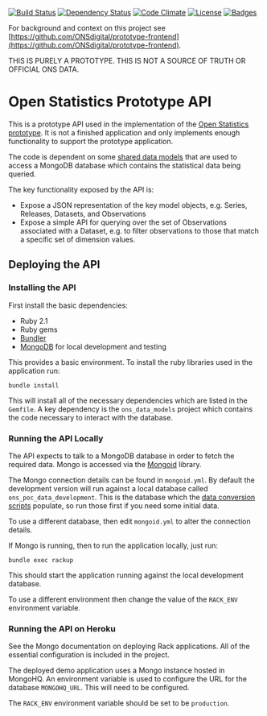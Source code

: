 [![Build Status](http://img.shields.io/travis/ONSdigital/ons-data-api.svg)](https://travis-ci.org/ONSdigital/ons-data-api)
[![Dependency Status](http://img.shields.io/gemnasium/ONSdigital/ons-data-api.svg)](https://gemnasium.com/ONSdigital/ons-data-api)
[![Code Climate](http://img.shields.io/codeclimate/github/ONSdigital/ons-data-api.svg)](https://codeclimate.com/github/ONSdigital/ons-data-api)
[![License](http://img.shields.io/:license-mit-blue.svg)](http://ONSdigital.mit-license.org)
[![Badges](http://img.shields.io/:badges-5/5-ff6799.svg)](https://github.com/pikesley/badger)

For background and context on this project see [https://github.com/ONSdigital/prototype-frontend](https://github.com/ONSdigital/prototype-frontend).

THIS IS PURELY A PROTOTYPE. THIS IS NOT A SOURCE OF TRUTH OR OFFICIAL ONS DATA.

Open Statistics Prototype API
=============================

This is a prototype API used in the implementation of the [Open Statistics prototype](https://github.com/ONSdigital/prototype-frontend). It is not a finished application and only implements enough functionality to support the prototype application.

The code is dependent on some [shared data models](https://github.com/ONSdigital/ons_data_models) that are used to access a MongoDB database which contains the statistical data being queried.

The key functionality exposed by the API is:

* Expose a JSON representation of the key model objects, e.g. Series, Releases, Datasets, and Observations
* Expose a simple API for querying over the set of Observations associated with a Dataset, e.g. to filter observations to those that match a specific set of dimension values.

## Deploying the API

### Installing the API

First install the basic dependencies:

* Ruby 2.1
* Ruby gems
* [Bundler](http://bundler.io/)
* [MongoDB](https://www.mongodb.org/) for local development and testing

This provides a basic environment. To install the ruby libraries used in the application run:

```
bundle install
```

This will install all of the necessary dependencies which are listed in the `Gemfile`. A key dependency is the `ons_data_models` project which contains the code necessary to interact with the database.

### Running the API Locally

The API expects to talk to a MongoDB database in order to fetch the required data. Mongo is accessed via the [Mongoid](http://mongoid.org/en/mongoid/index.html) library.

The Mongo connection details can be found in `mongoid.yml`. By default the development version will run against a local database called `ons_poc_data_development`. This is the database which the [data conversion scripts](https://github.com/ONSdigital/ons-poc-data) populate, so run those first if you need some initial data.

To use a different database, then edit `mongoid.yml` to alter the connection details.

If Mongo is running, then to run the application locally, just run:

```
bundle exec rackup
```

This should start the application running against the local development database. 

To use a different environment then change the value of the `RACK_ENV` environment variable. 

### Running the API on Heroku

See the Mongo documentation on deploying Rack applications. All of the essential configuration is included in the project.

The deployed demo application uses a Mongo instance hosted in MongoHQ. An environment variable is used to configure the URL for the database `MONGOHQ_URL`. This will need to be configured.

The `RACK_ENV` environment variable should be set to be `production`.

